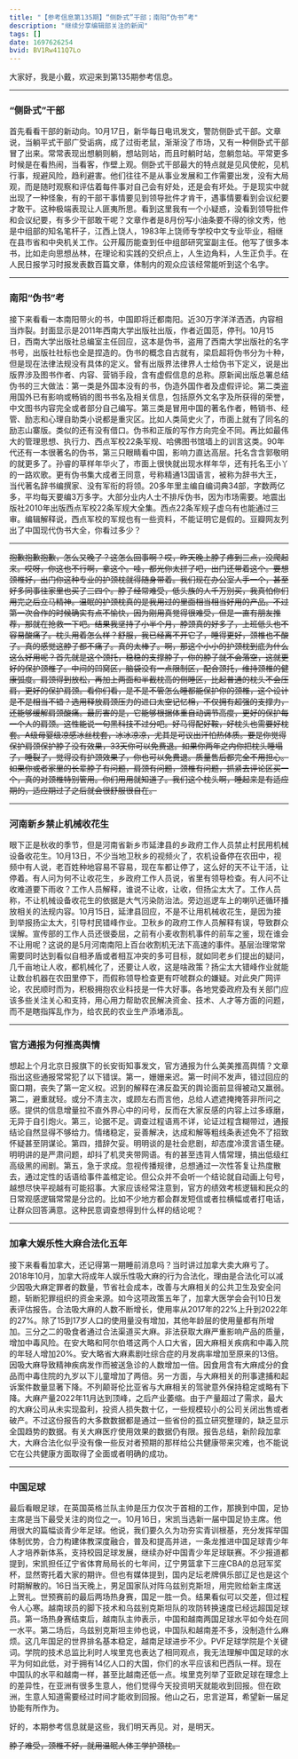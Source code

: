 ```yaml
---
title: "【参考信息第135期】“侧卧式”干部；南阳“伪书”考"
description: "继续分享编辑部关注的新闻"
tags: []
date: 1697626254
bvid: BV1Rw411Q7Lo
---
```

大家好，我是小戴，欢迎来到第135期参考信息。

---

### “侧卧式”干部

首先看看干部的新动向。10月17日，新华每日电讯发文，警防侧卧式干部。文章说，当躺平式干部广受诟病，成了过街老鼠，渐渐没了市场，又有一种侧卧式干部冒了出来。常常表现出想躺则躺，想站则站，而且时躺时站，忽躺忽站。平常更多时候是在看热闹，当看客，作壁上观。侧卧式干部最大的特点就是见风使舵，见机行事，规避风险，趋利避害。他们往往不是从事业发展和工作需要出发，没有大局观，而是随时观察和评估着每件事对自己会有好处，还是会有坏处。于是现实中就出现了一种怪象，有的干部干事情要见到领导批件才肯干，遇事情要看到会议纪要才敢干。这种极端表现让人匪夷所思。看到这里我有一个小疑惑，没看到领导批件和会议纪要，有多少干部敢干呢？文章作者是8月份写小油条要不得的徐文秀，他是中组部的知名笔杆子，江西上饶人，1983年上饶师专学校中文专业毕业，相继在县市省和中央机关工作。公开履历能查到任中组部研究室副主任。他写了很多本书，比如走向思想丛林，在理论和实践的交织点上，人生边角料，人生正负手。在人民日报学习时报发表数百篇文章，体制内的观众应该经常能听到这个名字。

---

### 南阳“伪书”考

接下来看看一本南阳带火的书，中国即将迁都南阳。近30万字洋洋洒洒，内容相当炸裂。封面显示是2011年西南大学出版社出版，作者近国范，停刊。10月15日，西南大学出版社总编室主任回应，这本是伪书，盗用了西南大学出版社的名字书号，出版社社标也全是捏造的。伪书的概念自古就有，梁启超将伪书分为十种，但是现在法律法规没有具体的定义。曾有出版界法律界人士给伪书下定义，说是出版界涉及图书作者、内容、营销手段，含有虚假信息的总称。原新闻出版总署总结伪书的三大做法：第一类是外国本没有的书，伪造外国作者及虚假评论。第二类盗用国外已有影响或畅销的图书书名及相关信息，包括原外文名字及所获得的荣誉，中文图书内容完全或者部分自己编写。第三类是冒用中国的著名作者，畅销书、经管、励志和心理自助类小说都是重灾区。比如人类简史火了，市面上就有了同名的励志山寨版。类似的还有没有借口。伪书和正版的写作方向完全不同。再比如最伟大的管理思想、执行力、西点军校22条军规、哈佛图书馆墙上的训言这类。90年代还有一本很著名的伪书，第三只眼睛看中国，影响力直达高层。托名含含郭敬明的就更多了。孙睿的草样年华火了，市面上很快就出现水样年华，还有托名王小丫的一路欢歌。更有伪书集大成者王同意，号称精通13国语言，被称为辞书大王，当代著名辞书编撰家、没有军衔的将领。20多年里主编自编词典34部，字数两亿多，平均每天要编3万多字。大部分业内人士不排斥伪书，因为市场需要。地震出版社2010年出版西点军校22条军规大全集。西点22条军规子虚乌有也能通过三审。编辑解释说，西点军校的军规也有一些资料，不能证明它是假的。豆瓣网友列出了中国现代伪书大全，你看过多少？

---

~~抱歉抱歉抱歉，怎么又晚了？这怎么回事啊？哎，昨天晚上脖子疼到三点，没爬起来。哎呀，你这也不行啊，拿这个。哇，都光你太拼了吧，出门还带着这个。要想颈椎好，出门你这种专业的护颈枕就得随身带着。我们现在办公室人手一个，甚至好多同事往家里也买了三四个。脖子经常难受，低头族的人千万别买，我真怕你们用完之后立马精神。温眠的护颈枕真的是我用过的里面相当相当好用的产品。不过第一次合作的时候确实有点不愉快，因为刚用真觉得很难受，但是一直有朋友推荐，那就在抢救一下吧。结果我坚持了小半个月，脖颈真的好多了，上班低头也不容易酸痛了。枕头用着怎么样？舒服，我已经离不开它了，睡得更好，颈椎也不酸了。真的感觉这脖子都不痛了。真的太棒了。啊，那这个小小的护颈枕到底为什么这么好用呢？首先就是这个颈托，稳稳的支撑脖子，你的脖子就不会落空，这就更好的保护颈椎了。中间的凹窝区，脑袋没有一点限制区，配合颈托，维持颈椎的健康弧度。肩颈得到放松，再加上两面和半截枕高的侧睡区，比起普通的枕头不会压肩，更好的保护肩颈。看你们看，是不是不管怎么睡都能保护你的颈椎，这个设计是不是相当不错？选用释放肩颈压力的进口太空记忆棉，不仅拥有超强的支撑力，还能够缓解肩颈酸痛。最厉害的是，它能够根据体重自动调节高度，更好的保护每一个人的肩颈。这性能说一句黑科技不过分吧。好马得配好鞍，好枕头也需要好枕套。A级母婴级凉感冰丝枕套，冰冰凉凉，尤其是可议出汗怕热体质。要是你觉得保护肩颈保护脖子没有效果，33天你可以免费退。如果你两年之内你把枕头睡塌了，睡裂了，觉得没有护颈效果了，你也可以免费退。质量售后都完全不用担心。如果你或者家里的长辈脖子有问题，肩颈有问题，颈椎有问题，抓紧去评论区买一个，真的对颈椎特别管用。你们用用就知道了。我们这个枕头啊，睡起来是有适应期的，适应期过了之后就会很舒服很自在。~~

---

### 河南新乡禁止机械收花生

眼下正是秋收的季节，但是河南省新乡市延津县的乡政府工作人员禁止村民用机械设备收花生。10月13日，不少当地卫秋乡的视频火了，农机设备停在农田中，视频中有人说，老百姓种地容易不容易，现在车都让停了，这么好的天不让干活，让停着。有人问为何不让收花生，乡政府工作人员说，省里有领导检查。有人问不让收难道要下雨收？工作人员解释，谁说不让收，让收，但扬尘太大了。工作人员称，不让机械设备收花生的依据是大气污染防治法。旁边巡逻车上的喇叭还循环播放相关的法规内容。10月15日，延津县回应，不是不让用机械收花生，是因为接到举报扬尘太大，引导村民错峰作业。卫秋乡的政府工作人员解释有误，导致群众误解。宣传部的工作人员还很委屈，之前有小麦收割机事件的前车之鉴，现在谁会不让用呢？这说的是5月河南南阳上百台收割机无法下高速的事件。基层治理常常需要同时达到看似自相矛盾或者相互冲突的多可目标，就如同老乡们提出的疑问，几千亩地让人收，都机械化了，还要让人收，这是啥政策？扬尘太大错峰作业就能让数台机器在农田里停下，而假称领导检查更有吓唬群众的嫌疑。对此央广网评论，农民顺时而为，积极拥抱农业科技是一件大好事。各地党委政府及有关部门应该多些关注关心和支持，用心用力帮助农民解决资金、技术、人才等方面的问题，而不是瞎指挥乱作为，给农民的农业生产添堵添乱。

---

### 官方通报为何推高舆情

想起上个月北京日报旗下的长安街知事发文，官方通报为什么美美推高舆情？文章指出这些通报常常犯了以下错误。第一，姗姗来迟。第一时间不发声，错过回应的窗口期，丧失了第一定义权。迟到的解释在沸反盈天的舆论面前显得被动又羸弱。第二，避重就轻。或分不清主次，或顾左右而言他，总给人遮遮掩掩答非所问之感。提供的信息增量拉不直外界心中的问号，反而在大家反感的内容上过多琢磨，无异于自引炮火。第三，论据不足。调查过程语焉不详，论证过程含糊带过，通报结论自然显得不够给力。情绪稳定，妥善解决，达成和解等粗线条表述免不了招致怀疑甚至阴谋论。第四，措辞欠妥。明明谈的是社会悲剧，却态度冷漠言语生硬。明明讲的是严肃问题，却抖了机灵夹带网语。有的甚至违背人情常理，搞出低级红高级黑的闹剧。第五，急于求成。忽视传播规律，总想通过一次性答复让热度散去，通过定性的话语给事件盖棺定论。但公众并不会听一个结论就自动画上句号，越想尽快平视越有可能招事。大家应该经常注意到，官方的绩效考核逻辑和民众的日常观感逻辑常常是分岔的。比如不少地方都会群发短信或者拉横幅或者打电话，让群众回答满意。这种民意调查想得到什么样的结论呢？

---

### 加拿大娱乐性大麻合法化五年

接下来看看加拿大，还记得第一期睡前消息吗？当时讲过加拿大卖大麻亏了。2018年10月，加拿大将成年人娱乐性吸大麻的行为合法化，理由是合法化可以减少因吸大麻定罪者的数量，节省社会成本，改善与大麻相关的公共卫生及安全问题，斩断犯罪组织的资金来源。如今这项政策五年了，加拿大医学会会刊10日发表评估报告。合法吸大麻的人数不断增长，使用率从2017年的22%上升到2022年的27%。除了15到17岁人口的使用量没有增加，其他年龄层的使用量都有所增加。三分之二的吸食者通过合法渠道买大麻。非法获取大麻严重影响产品的质量，增加中毒风险。在安大略和阿尔伯塔这两个人口大省，因大麻相关疾病和中毒入院的年轻人增加20%。安大略省大麻素剧吐综合症的月发病率增加至原来的13倍。因吸大麻导致精神疾病发作而被送急诊的人数增加一倍。因食用含有大麻成分的食品而中毒住院的九岁以下儿童增加了两倍。另一方面，与大麻相关的刑事逮捕和起诉案件数量显著下降。不列颠哥伦比亚省与大麻相关的驾驶意外保持稳定或略有下降。大麻产量2022年11月达到顶峰，之后产业萎缩。由于产量超过了需求，最大的大麻公司从未实现盈利，投资人损失数十亿，一些规模较小的公司关闭出售或者破产。不过这份报告的大多数数据都是通过一些省份的孤立研究整理的，缺乏显示全国趋势的数据。有关大麻医疗使用效果的数据仍有限。报告总结，新阶段加拿大，大麻合法化似乎没有像一些反对者预期的那样给公共健康带来灾难，也不能说它在公共健康方面取得了全面或者明确的成功。

---

### 中国足球

最后看眼足球，在英国英格兰队主帅是压力仅次于首相的工作，那换到中国，足协主席是当下最受关注的岗位之一。10月16日，宋凯当选新一届中国足协主席。他用很大的篇幅谈青少年足球。他说，我们要久久为功夯实青训根基，充分发挥举国体制优势，合力构建体教深度融合，普及和提高并进，一条龙推进中国足球青少年人才培养新体系，支持校园足球发展，继续办好中国青少年足球联赛。不少报道都提到，宋凯担任辽宁省体育局局长的七年间，辽宁男篮拿下三座CBA的总冠军奖杯，显然寄托着大家的期许。但也有媒体提到，国内足坛老牌俱乐部辽足也是这个时期解散的。16日当天晚上，男足国家队对阵乌兹别克斯坦，用完败给新主席送上贺礼。世预赛前的最后两场热身赛，国足一胜一负。结果看似可以交差，但过程令人心寒。越南球员的脚下技术和乌兹别克斯坦队的攻防转换速度已经远超国足球员。第一场热身赛结束后，越南队主帅表示，中国和越南两国足球水平如今处在同一水平。第二场后，乌兹别克斯坦主帅也说，中国队和越南差不多，没制造什么麻烦。这几年国足的世界排名基本稳定，越南足球进步不少。PVF足球学院是个关键词。学院的技术总监比利时人埃里克也表达了相同观点，我无法理解中国足球的水平为何如此低，对于拥有14亿人口的大国，你们的水平应该和巴西队一样。现在中国队的水平和越南一样，甚至比越南还低一点。埃里克列举了亚欧足球在理念上的差异性，在亚洲有很多生意人，他们觉得今天投资明天就能收到回报。但在欧洲，生意人知道需要经过时间才能收到回报。他山之石，忠言逆耳，希望新一届足协能有所作为。

好的，本期参考信息就是这些，我们明天再见。对，是明天。

~~脖子难受，颈椎不好，就用温眠人体工学护颈枕。~~

